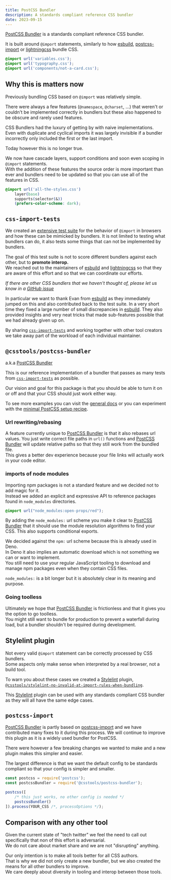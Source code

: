 ```yaml
---
title: PostCSS Bundler
description: A standards compliant reference CSS bundler
date: 2023-09-15
---
```


[PostCSS Bundler] is a standards compliant reference CSS bundler.

It is built around `@import` statements, similarly to how [esbuild](https://esbuild.github.io), [postcss-import](https://www.npmjs.com/package/postcss-import) or [lightningcss](https://lightningcss.dev) bundle CSS.

```css
@import url('variables.css');
@import url('typography.css');
@import url('components/not-a-card.css');
```


## Why this is matters now

Previously bundling CSS based on `@import` was relatively simple.

There were always a few features (`@namespace`, `@charset`, ...) that weren't or couldn't be implemented correctly in bundlers but these also happened to be obscure and rarely used features.

CSS Bundlers had the luxury of getting by with naive implementations.  
Even with duplicate and cyclical imports it was largely invisible if a bundler incorrectly only included the first or the last import.

Today however this is no longer true.

We now have cascade layers, support conditions and soon even scoping in `@import` statements.  
With the addition of these features the source order is more important than ever and bundlers need to be updated so that you can use all of the features in CSS.

```css
@import url('all-the-styles.css')
	layer(base)
	supports(selector(&))
	(prefers-color-scheme: dark);
```


## `css-import-tests`

We created an [extensive test suite](https://github.com/romainmenke/css-import-tests) for the behavior of `@import` in browsers and how these can be mimicked by bundlers. It is not limited to testing what bundlers can do, it also tests some things that can not be implemented by bundlers.

The goal of this test suite is not to score different bundlers against each other, but to **promote interop.**  
We reached out to the maintainers of [esbuild](https://esbuild.github.io) and [lightningcss](https://lightningcss.dev) so that they are aware of this effort and so that we can coordinate our efforts.

_If there are other CSS bundlers that we haven't thought of, please let us know in a [GitHub issue](https://github.com/csstools/postcss-plugins/issues)_

In particular we want to thank Evan from [esbuild](https://esbuild.github.io) as they immediately jumped on this and also contributed back to the test suite. In a very short time they fixed a large number of small discrepancies in [esbuild](https://esbuild.github.io). They also provided insights and very neat tricks that made sub-features possible that we had already given up on.

By sharing [`css-import-tests`](https://github.com/romainmenke/css-import-tests) and working together with other tool creators we take away part of the workload of each individual maintainer.


## `@csstools/postcss-bundler`

a.k.a [PostCSS Bundler]

This is our reference implementation of a bundler that passes as many tests from [`css-import-tests`](https://github.com/romainmenke/css-import-tests) as possible.

Our vision and goal for this package is that you should be able to turn it on or off and that your CSS should just work either way.

To see more examples you can visit the [general docs](https://github.com/csstools/postcss-plugins/tree/main/plugin-packs/postcss-bundler#readme) or you can experiment with the [minimal PostCSS setup recipe](https://github.com/csstools/postcss-plugins/tree/main/postcss-recipes/minimal-setup).


### Url rewriting/rebasing

A feature currently unique to [PostCSS Bundler] is that it also rebases url values.
You just write correct file paths in `url()` functions and [PostCSS Bundler] will update relative paths so that they still work from the bundled file.  
This gives a better dev experience because your file links will actually work in your code editor.


### imports of node modules

Importing npm packages is not a standard feature and we decided not to add magic for it.  
Instead we added an explicit and expressive API to reference packages found in `node_modules` directories.

```css
@import url("node_modules:open-props/red");
```

By adding the `node_modules:` url scheme you make it clear to [PostCSS Bundler] that it should use the module resolution algorithms to find your CSS. This also supports conditional exports.

We decided against the `npm:` url scheme because this is already used in Deno.  
In Deno it also implies an automatic download which is not something we can or want to implement.  
You still need to use your regular JavaScript tooling to download and manage npm packages even when they contain CSS files.

`node_modules:` is a bit longer but it is absolutely clear in its meaning and purpose.


### Going toolless

Ultimately we hope that [PostCSS Bundler] is frictionless and that it gives you the option to go toolless.  
You might still want to bundle for production to prevent a waterfall during load, but a bundler shouldn't be required during development.


## Stylelint plugin

Not every valid `@import` statement can be correctly processed by CSS bundlers.  
Some aspects only make sense when interpreted by a real browser, not a build tool.

To warn you about these cases we created a [Stylelint](https://stylelint.io) plugin, [`@csstools/stylelint-no-invalid-at-import-rules-when-bundling`](https://github.com/csstools/postcss-plugins/blob/main/plugins-stylelint/no-invalid-at-import-rules-when-bundling#readme).

This [Stylelint](https://stylelint.io) plugin can be used with any standards compliant CSS bundler as they will all have the same edge cases.


## `postcss-import`

[PostCSS Bundler] is partly based on [postcss-import](https://www.npmjs.com/package/postcss-import) and we have contributed many fixes to it during this process. We will continue to improve this plugin as it is a widely used bundler for PostCSS.

There were however a few breaking changes we wanted to make and a new plugin makes this simpler and easier.

The largest difference is that we want the default config to be standards compliant so that your config is simpler and smaller.

```js
const postcss = require('postcss');
const postcssBundler = require('@csstools/postcss-bundler');

postcss([
	/* this just works, no other config is needed */
	postcssBundler()
]).process(YOUR_CSS /*, processOptions */);
```


## Comparison with any other tool

Given the current state of "tech twitter" we feel the need to call out specifically that non of this effort is adversarial.  
We do not care about market share and we are not "disrupting" anything.

Our only intention is to make all tools better for all CSS authors.  
That is why we did not only create a new bundler, but we also created the means for all other bundlers to improve.  
We care deeply about diversity in tooling and interop between those tools.


[PostCSS Bundler]: https://github.com/csstools/postcss-plugins/tree/main/plugin-packs/postcss-bundler
